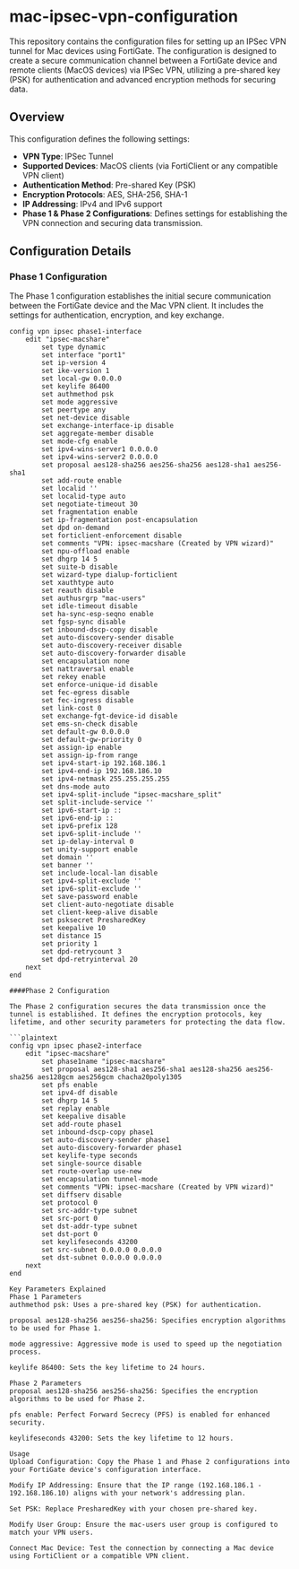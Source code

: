 # mac-ipsec-vpn-configuration

This repository contains the configuration files for setting up an IPSec VPN tunnel for Mac devices using FortiGate. The configuration is designed to create a secure communication channel between a FortiGate device and remote clients (MacOS devices) via IPSec VPN, utilizing a pre-shared key (PSK) for authentication and advanced encryption methods for securing data.

## Overview

This configuration defines the following settings:
- **VPN Type**: IPSec Tunnel
- **Supported Devices**: MacOS clients (via FortiClient or any compatible VPN client)
- **Authentication Method**: Pre-shared Key (PSK)
- **Encryption Protocols**: AES, SHA-256, SHA-1
- **IP Addressing**: IPv4 and IPv6 support
- **Phase 1 & Phase 2 Configurations**: Defines settings for establishing the VPN connection and securing data transmission.

## Configuration Details

### Phase 1 Configuration

The Phase 1 configuration establishes the initial secure communication between the FortiGate device and the Mac VPN client. It includes the settings for authentication, encryption, and key exchange.

```plaintext
config vpn ipsec phase1-interface
    edit "ipsec-macshare"
        set type dynamic
        set interface "port1"
        set ip-version 4
        set ike-version 1
        set local-gw 0.0.0.0
        set keylife 86400
        set authmethod psk
        set mode aggressive
        set peertype any
        set net-device disable
        set exchange-interface-ip disable
        set aggregate-member disable
        set mode-cfg enable
        set ipv4-wins-server1 0.0.0.0
        set ipv4-wins-server2 0.0.0.0
        set proposal aes128-sha256 aes256-sha256 aes128-sha1 aes256-sha1
        set add-route enable
        set localid ''
        set localid-type auto
        set negotiate-timeout 30
        set fragmentation enable
        set ip-fragmentation post-encapsulation
        set dpd on-demand
        set forticlient-enforcement disable
        set comments "VPN: ipsec-macshare (Created by VPN wizard)"
        set npu-offload enable
        set dhgrp 14 5
        set suite-b disable
        set wizard-type dialup-forticlient
        set xauthtype auto
        set reauth disable
        set authusrgrp "mac-users"
        set idle-timeout disable
        set ha-sync-esp-seqno enable
        set fgsp-sync disable
        set inbound-dscp-copy disable
        set auto-discovery-sender disable
        set auto-discovery-receiver disable
        set auto-discovery-forwarder disable
        set encapsulation none
        set nattraversal enable
        set rekey enable
        set enforce-unique-id disable
        set fec-egress disable
        set fec-ingress disable
        set link-cost 0
        set exchange-fgt-device-id disable
        set ems-sn-check disable
        set default-gw 0.0.0.0
        set default-gw-priority 0
        set assign-ip enable
        set assign-ip-from range
        set ipv4-start-ip 192.168.186.1
        set ipv4-end-ip 192.168.186.10
        set ipv4-netmask 255.255.255.255
        set dns-mode auto
        set ipv4-split-include "ipsec-macshare_split"
        set split-include-service ''
        set ipv6-start-ip ::
        set ipv6-end-ip ::
        set ipv6-prefix 128
        set ipv6-split-include ''
        set ip-delay-interval 0
        set unity-support enable
        set domain ''
        set banner ''
        set include-local-lan disable
        set ipv4-split-exclude ''
        set ipv6-split-exclude ''
        set save-password enable
        set client-auto-negotiate disable
        set client-keep-alive disable
        set psksecret PresharedKey
        set keepalive 10
        set distance 15
        set priority 1
        set dpd-retrycount 3
        set dpd-retryinterval 20
    next
end

####Phase 2 Configuration

The Phase 2 configuration secures the data transmission once the tunnel is established. It defines the encryption protocols, key lifetime, and other security parameters for protecting the data flow.

```plaintext
config vpn ipsec phase2-interface
    edit "ipsec-macshare"
        set phase1name "ipsec-macshare"
        set proposal aes128-sha1 aes256-sha1 aes128-sha256 aes256-sha256 aes128gcm aes256gcm chacha20poly1305
        set pfs enable
        set ipv4-df disable
        set dhgrp 14 5
        set replay enable
        set keepalive disable
        set add-route phase1
        set inbound-dscp-copy phase1
        set auto-discovery-sender phase1
        set auto-discovery-forwarder phase1
        set keylife-type seconds
        set single-source disable
        set route-overlap use-new
        set encapsulation tunnel-mode
        set comments "VPN: ipsec-macshare (Created by VPN wizard)"
        set diffserv disable
        set protocol 0
        set src-addr-type subnet
        set src-port 0
        set dst-addr-type subnet
        set dst-port 0
        set keylifeseconds 43200
        set src-subnet 0.0.0.0 0.0.0.0
        set dst-subnet 0.0.0.0 0.0.0.0
    next
end

Key Parameters Explained
Phase 1 Parameters
authmethod psk: Uses a pre-shared key (PSK) for authentication.

proposal aes128-sha256 aes256-sha256: Specifies encryption algorithms to be used for Phase 1.

mode aggressive: Aggressive mode is used to speed up the negotiation process.

keylife 86400: Sets the key lifetime to 24 hours.

Phase 2 Parameters
proposal aes128-sha256 aes256-sha256: Specifies the encryption algorithms to be used for Phase 2.

pfs enable: Perfect Forward Secrecy (PFS) is enabled for enhanced security.

keylifeseconds 43200: Sets the key lifetime to 12 hours.

Usage
Upload Configuration: Copy the Phase 1 and Phase 2 configurations into your FortiGate device's configuration interface.

Modify IP Addressing: Ensure that the IP range (192.168.186.1 - 192.168.186.10) aligns with your network's addressing plan.

Set PSK: Replace PresharedKey with your chosen pre-shared key.

Modify User Group: Ensure the mac-users user group is configured to match your VPN users.

Connect Mac Device: Test the connection by connecting a Mac device using FortiClient or a compatible VPN client.

